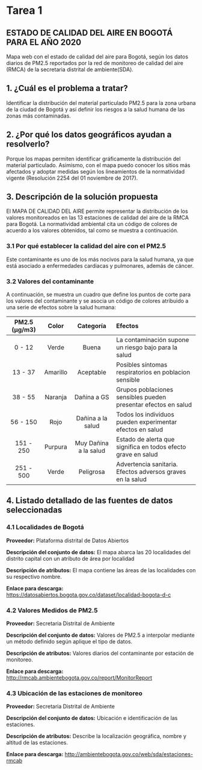 # Tarea 1


## ESTADO DE CALIDAD DEL AIRE EN BOGOTÁ PARA EL AÑO 2020

Mapa web con el estado de calidad del aire para Bogotá, según los datos diarios de PM2.5 reportados por la red de monitoreo de calidad del aire (RMCA) de la secretaria distrital de ambiente(SDA).


## 1. ¿Cuál es el problema a tratar?

Identificar la distribución del material particulado PM2.5 para la zona urbana de la ciudad de Bogotá y así definir los riesgos a la salud humana de las zonas más contaminadas. 


## 2. ¿Por qué los datos geográficos ayudan a resolverlo?

Porque los mapas permiten identificar gráficamente la distribución del material particulado. Asimismo, con el mapa puedo conocer los sitios más afectados y adoptar medidas según los lineamientos de la normatividad vigente (Resolución 2254 del 01 noviembre de 2017).


## 3. Descripción de la solución propuesta

El MAPA DE CALIDAD DEL AIRE permite representar la distribución de los valores monitoreados en las 13 estaciones de calidad del aire de la RMCA para Bogotá. La normatividad ambiental cita un código de colores de acuerdo a los valores obtenidos, tal como se muestra a continuación.

### 3.1 Por qué establecer la calidad del aire con el PM2.5

Este contaminante es uno de los más nocivos para la salud humana, ya que está asociado a enfermedades cardiacas y pulmonares, además de cáncer.

### 3.2 Valores del contaminante

A continuación, se muestra un cuadro que define los puntos de corte para los valores del contaminante y se asocia un código de colores atribuido a una serie de efectos sobre la salud humana:

| PM2.5 (μg/m3)|  Color  |      Categoría      |                            Efectos                           |
|     :---:    |  :---:  |        :---:        |                             :---                             |
|    0 - 12    |  Verde  |        Buena        |La contaminación supone un riesgo bajo para la salud          |
|    13 - 37   | Amarillo|      Aceptable      |Posibles síntomas respiratorios en poblacion sensible         |
|    38 - 55   | Naranja |     Dañina a GS     |Grupos poblaciones sensibles pueden presentar efectos en salud|
|   56 - 150   |  Rojo   |  Dañina a la salud  |Todos los individuos pueden experimentar efectos en salud     |
|  151 - 250   | Purpura |Muy Dañina a la salud|Estado de alerta que significa en todos efecto grave en salud |
|  251 - 500   |  Verde  |      Peligrosa      |Advertencia sanitaria. Efectos adversos graves en la salud    |


## 4. Listado detallado de las fuentes de datos seleccionadas

### 4.1 Localidades de Bogotá
**Proveedor:** Plataforma distrital de Datos Abiertos

**Descripción del conjunto de datos:** El mapa abarca las 20 localidades del distrito capital con un atributo de área por localidad

**Descripción de atributos:** El mapa contiene las áreas de las localidades con su respectivo nombre. 

**Enlace para descarga:** https://datosabiertos.bogota.gov.co/dataset/localidad-bogota-d-c

### 4.2 Valores Medidos de PM2.5
**Proveedor:** Secretaria Distrital de Ambiente

**Descripción del conjunto de datos:** Valores de PM2.5  a interpolar mediante un método definido según aplique el tipo de datos.

**Descripción de atributos:** Valores diarios del contaminante por estación de monitoreo. 

**Enlace para descarga:** http://rmcab.ambientebogota.gov.co/report/MonitorReport

### 4.3 Ubicación de las estaciones de monitoreo
**Proveedor:** Secretaria Distrital de Ambiente

**Descripción del conjunto de datos:** Ubicación  e identificación de las estaciones.

**Descripción de atributos:** Describe la localización geográfica, nombre y altitud de las estaciones. 

**Enlace para descarga:** http://ambientebogota.gov.co/web/sda/estaciones-rmcab
